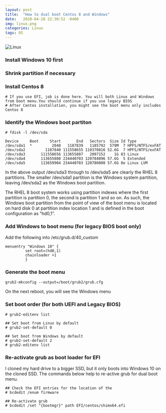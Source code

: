 ```yaml
---
layout: post
title:  "How to dual boot Centos 8 and Windows"
date:   2020-04-28 22:30:52 -0400
img: linux.png
categories: Linux
tags: OS
---
```


![Linux]({{site.baseurl}}/images/linux.png)

### Install Windows 10 first

### Shrink partition if necessary

###  Install Centos 8
```
# If you use EFI, job is done here. You will both Linux and Windows from boot menu.You should continue if you use legacy BIOS
# After Centos installation, you might see the boot menu only includes Centos 8
```
### Identify the Windows boot partiton 
```
# fdisk -l /dev/sda

Device     Boot     Start       End   Sectors  Size Id Type
/dev/sda1  *         2048   1187839   1185792  579M  7 HPFS/NTFS/exFAT
/dev/sda2         1187840 111558655 110370816 52.6G  7 HPFS/NTFS/exFAT
/dev/sda3       111558656 113655807   2097152    1G 83 Linux
/dev/sda4       113655808 234440703 120784896 57.6G  5 Extended
/dev/sda5       113659904 234440703 120780800 57.6G 8e Linux LVM

```

In the above output /dev/sda3 through to /dev/sda5 are clearly the RHEL 8 partitions. The smaller /dev/sda1 partition is the Windows system partition, leaving /dev/sda2 as the Windows boot partition.

The RHEL 8 boot system works using partition indexes where the first partition is partition 0, the second is partition 1 and so on. As such, the Windows boot partition from the point of view of the boot menu is located on hard disk 0 at partition index location 1 and is defined in the boot configuration as “hd0,1”.

### Add Windows to boot menu (for legacy BIOS boot only)
Add the following into /etc/grub.d/40_custom
```
menuentry "Windows 10" {
         set root=(hd0,1)
         chainloader +1
         }
```

###  Generate the boot menu
```
grub2-mkconfig --output=/boot/grub2/grub.cfg
```

On the next reboot, you will see the Windows menu

### Set boot order (for both UEFI and Legacy BIOS)
```
# grub2-editenv list

## Set boot from Linux by default
# grub2-set-default 0

## Set boot from Windows by default
# grub2-set-default 2
# grub2-editenv list
```

### Re-activate grub as boot loader for EFI
I cloned my hard drive to a bigger SSD, but it only boots into Windows 10 on the cloned SSD. The commands below help to re-active grub for dual boot menu.
```
## Check the EFI entries for the location of the 
# bcdedit /enum firmware 

## Re-activate grub
# bcdedit /set "{bootmgr}" path EFI/centos/shimx64.efi
```


